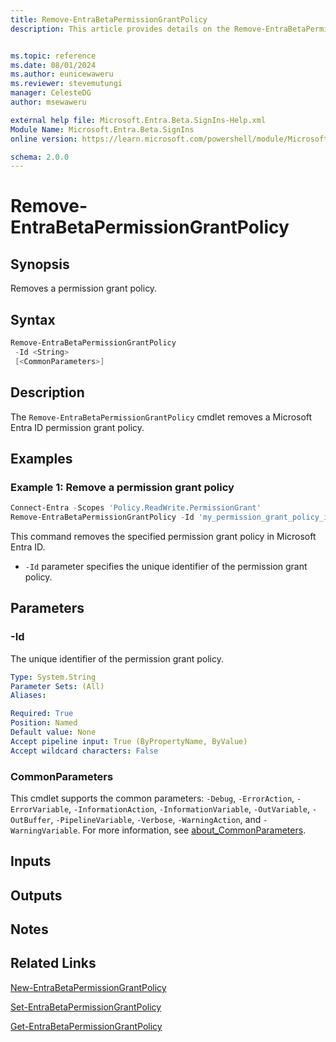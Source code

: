 ```yaml
---
title: Remove-EntraBetaPermissionGrantPolicy
description: This article provides details on the Remove-EntraBetaPermissionGrantPolicy command.


ms.topic: reference
ms.date: 08/01/2024
ms.author: eunicewaweru
ms.reviewer: stevemutungi
manager: CelesteDG
author: msewaweru

external help file: Microsoft.Entra.Beta.SignIns-Help.xml
Module Name: Microsoft.Entra.Beta.SignIns
online version: https://learn.microsoft.com/powershell/module/Microsoft.Entra.Beta.SignIns/Remove-EntraBetaPermissionGrantPolicy

schema: 2.0.0
---
```


# Remove-EntraBetaPermissionGrantPolicy

## Synopsis

Removes a permission grant policy.

## Syntax

```powershell
Remove-EntraBetaPermissionGrantPolicy
 -Id <String>
 [<CommonParameters>]
```

## Description

The `Remove-EntraBetaPermissionGrantPolicy` cmdlet removes a Microsoft Entra ID permission grant policy.

## Examples

### Example 1: Remove a permission grant policy

```powershell
Connect-Entra -Scopes 'Policy.ReadWrite.PermissionGrant'
Remove-EntraBetaPermissionGrantPolicy -Id 'my_permission_grant_policy_id'
```

This command removes the specified permission grant policy in Microsoft Entra ID.

- `-Id` parameter specifies the unique identifier of the permission grant policy.

## Parameters

### -Id

The unique identifier of the permission grant policy.

```yaml
Type: System.String
Parameter Sets: (All)
Aliases:

Required: True
Position: Named
Default value: None
Accept pipeline input: True (ByPropertyName, ByValue)
Accept wildcard characters: False
```

### CommonParameters

This cmdlet supports the common parameters: `-Debug`, `-ErrorAction`, `-ErrorVariable`, `-InformationAction`, `-InformationVariable`, `-OutVariable`, `-OutBuffer`, `-PipelineVariable`, `-Verbose`, `-WarningAction`, and `-WarningVariable`. For more information, see [about_CommonParameters](https://go.microsoft.com/fwlink/?LinkID=113216).

## Inputs

## Outputs

## Notes

## Related Links

[New-EntraBetaPermissionGrantPolicy](New-EntraBetaPermissionGrantPolicy.md)

[Set-EntraBetaPermissionGrantPolicy](Set-EntraBetaPermissionGrantPolicy.md)

[Get-EntraBetaPermissionGrantPolicy](Get-EntraBetaPermissionGrantPolicy.md)
